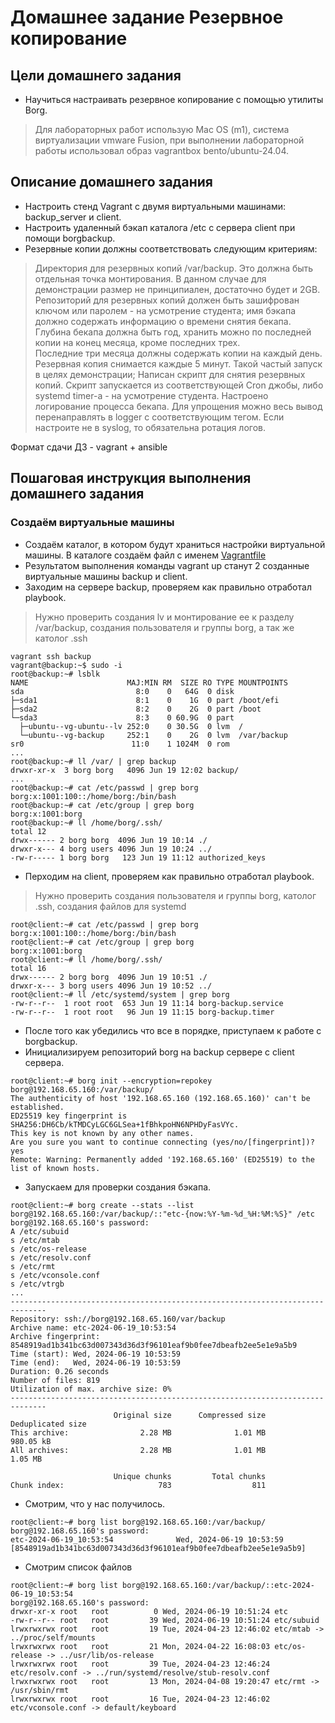 # Домашнее задание Резервное копирование

## Цели домашнего задания

- Научиться настраивать резервное копирование с помощью утилиты Borg.

 > Для лабораторных работ использую Mac OS (m1), система виртуализации vmware Fusion, при выполнении лабораторной работы использовал образ vagrantbox bento/ubuntu-24.04.

## Описание домашнего задания

- Настроить стенд Vagrant с двумя виртуальными машинами: backup_server и client.
- Настроить удаленный бэкап каталога /etc c сервера client при помощи borgbackup.
- Резервные копии должны соответствовать следующим критериям:
> Директория для резервных копий /var/backup. Это должна быть отдельная точка монтирования. В данном случае для демонстрации размер не принципиален, достаточно будет и 2GB.</br> 
Репозиторий для резервных копий должен быть зашифрован ключом или паролем - на усмотрение студента;
имя бэкапа должно содержать информацию о времени снятия бекапа.</br>
Глубина бекапа должна быть год, хранить можно по последней копии на конец месяца, кроме последних трех.</br>
Последние три месяца должны содержать копии на каждый день.</br>
Резервная копия снимается каждые 5 минут. Такой частый запуск в целях демонстрации;
Написан скрипт для снятия резервных копий. Скрипт запускается из соответствующей Cron джобы, либо systemd timer-а - на усмотрение студента.
Настроено логирование процесса бекапа. Для упрощения можно весь вывод перенаправлять в logger с соответствующим тегом. Если настроите не в syslog, то обязательна ротация логов.

Формат сдачи ДЗ - vagrant + ansible

## Пошаговая инструкция выполнения домашнего задания

### Создаём виртуальные машины

- Создаём каталог, в котором будут храниться настройки виртуальной машины. В каталоге создаём файл с именем [Vagrantfile](./Vagrantfile)
- Результатом выполнения команды vagrant up станут 2 созданные виртуальные машины backup и client.
- Заходим на сервере backup, проверяем как правильно отработал playbook.
> Нужно проверить создания lv и монтирование ее к разделу /var/backup, создания пользователя и группы borg, а так же католог .ssh
```
vagrant ssh backup
vagrant@backup:~$ sudo -i
root@backup:~# lsblk 
NAME                      MAJ:MIN RM  SIZE RO TYPE MOUNTPOINTS
sda                         8:0    0   64G  0 disk 
├─sda1                      8:1    0    1G  0 part /boot/efi
├─sda2                      8:2    0    2G  0 part /boot
└─sda3                      8:3    0 60.9G  0 part 
  ├─ubuntu--vg-ubuntu--lv 252:0    0 30.5G  0 lvm  /
  └─ubuntu--vg-backup     252:1    0    2G  0 lvm  /var/backup
sr0                        11:0    1 1024M  0 rom
...
root@backup:~# ll /var/ | grep backup
drwxr-xr-x  3 borg borg   4096 Jun 19 12:02 backup/
...
root@backup:~# cat /etc/passwd | grep borg
borg:x:1001:100::/home/borg:/bin/bash
root@backup:~# cat /etc/group | grep borg
borg:x:1001:borg
root@backup:~# ll /home/borg/.ssh/
total 12
drwx------ 2 borg borg  4096 Jun 19 10:14 ./
drwxr-x--- 4 borg users 4096 Jun 19 10:24 ../
-rw-r----- 1 borg borg   123 Jun 19 11:12 authorized_keys
```

- Перходим на client, проверяем как правильно отработал playbook.
> Нужно проверить создания пользователя и группы borg, католог .ssh, создания файлов для systemd
```
root@client:~# cat /etc/passwd | grep borg
borg:x:1001:100::/home/borg:/bin/bash
root@client:~# cat /etc/group | grep borg
borg:x:1001:borg
root@client:~# ll /home/borg/.ssh/
total 16
drwx------ 2 borg borg  4096 Jun 19 10:51 ./
drwxr-x--- 3 borg users 4096 Jun 19 10:52 ../
root@client:~# ll /etc/systemd/system | grep borg
-rw-r--r--  1 root root  653 Jun 19 11:14 borg-backup.service
-rw-r--r--  1 root root   96 Jun 19 11:15 borg-backup.timer
```

- После того как убедились что все в порядке, приступаем к работе с borgbackup.
- Инициализируем репозиторий borg на backup сервере с client сервера.
```
root@client:~# borg init --encryption=repokey borg@192.168.65.160:/var/backup/
The authenticity of host '192.168.65.160 (192.168.65.160)' can't be established.
ED25519 key fingerprint is SHA256:DH6Cb/kTMDCyLGC6GLSea+1fBhkpoHN6NPHDyFasVYc.
This key is not known by any other names.
Are you sure you want to continue connecting (yes/no/[fingerprint])? yes
Remote: Warning: Permanently added '192.168.65.160' (ED25519) to the list of known hosts.
```

- Запускаем для проверки создания бэкапа.
```
root@client:~# borg create --stats --list borg@192.168.65.160:/var/backup/::"etc-{now:%Y-%m-%d_%H:%M:%S}" /etc
borg@192.168.65.160's password: 
A /etc/subuid
s /etc/mtab
s /etc/os-release
s /etc/resolv.conf
s /etc/rmt
s /etc/vconsole.conf
s /etc/vtrgb
...
------------------------------------------------------------------------------
Repository: ssh://borg@192.168.65.160/var/backup
Archive name: etc-2024-06-19_10:53:54
Archive fingerprint: 8548919ad1b341bc63d007343d36d3f96101eaf9b0fee7dbeafb2ee5e1e9a5b9
Time (start): Wed, 2024-06-19 10:53:59
Time (end):   Wed, 2024-06-19 10:53:59
Duration: 0.26 seconds
Number of files: 819
Utilization of max. archive size: 0%
------------------------------------------------------------------------------
                       Original size      Compressed size    Deduplicated size
This archive:                2.28 MB              1.01 MB            980.05 kB
All archives:                2.28 MB              1.01 MB              1.05 MB

                       Unique chunks         Total chunks
Chunk index:                     783                  811
```

- Смотрим, что у нас получилось.
```
root@client:~# borg list borg@192.168.65.160:/var/backup/
borg@192.168.65.160's password: 
etc-2024-06-19_10:53:54              Wed, 2024-06-19 10:53:59 [8548919ad1b341bc63d007343d36d3f96101eaf9b0fee7dbeafb2ee5e1e9a5b9]
```

- Смотрим список файлов
```
root@client:~# borg list borg@192.168.65.160:/var/backup/::etc-2024-06-19_10:53:54
borg@192.168.65.160's password: 
drwxr-xr-x root   root          0 Wed, 2024-06-19 10:51:24 etc
-rw-r--r-- root   root         39 Wed, 2024-06-19 10:51:24 etc/subuid
lrwxrwxrwx root   root         19 Tue, 2024-04-23 12:46:02 etc/mtab -> ../proc/self/mounts
lrwxrwxrwx root   root         21 Mon, 2024-04-22 16:08:03 etc/os-release -> ../usr/lib/os-release
lrwxrwxrwx root   root         39 Tue, 2024-04-23 12:46:24 etc/resolv.conf -> ../run/systemd/resolve/stub-resolv.conf
lrwxrwxrwx root   root         13 Mon, 2024-04-08 19:20:47 etc/rmt -> /usr/sbin/rmt
lrwxrwxrwx root   root         16 Tue, 2024-04-23 12:46:02 etc/vconsole.conf -> default/keyboard
```
